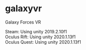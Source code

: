 # galaxyvr
Galaxy Forces VR

Steam:        Using unity 2019.2.10f1  
Oculus Rift:  Using unity 2020.1.13f1  
Oculus Quest: Using unity 2020.1.13f1  

